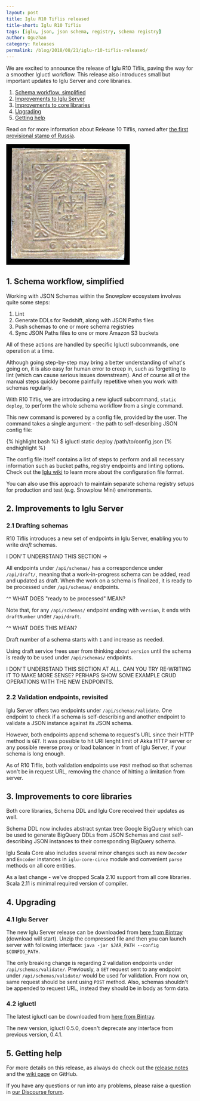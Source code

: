 ```yaml
---
layout: post
title: Iglu R10 Tiflis released
title-short: Iglu R10 Tiflis
tags: [iglu, json, json schema, registry, schema registry]
author: Oguzhan
category: Releases
permalink: /blog/2018/08/21/iglu-r10-tiflis-released/
---
```


We are excited to announce the release of Iglu R10 Tiflis, paving the way for a smoother Igluctl workflow.
This release also introduces small but important updates to Iglu Server and core libraries.

1. [Schema workflow, simplified](#schema-workflow)
2. [Improvements to Iglu Server](#server-improvements)
3. [Improvements to core libraries](#core-improvements)
4. [Upgrading](#upgrading)
5. [Getting help](#help)

Read on for more information about Release 10 Tiflis, named after [the first provisional stamp of Russia][tiflis].

![tiflis-img][tiflis-img]

<!--more-->

<h2 id="schema-workflow">1. Schema workflow, simplified</h2>

Working with JSON Schemas within the Snowplow ecosystem involves quite some steps:

1. Lint
2. Generate DDLs for Redshift, along with JSON Paths files
3. Push schemas to one or more schema registries
4. Sync JSON Paths files to one or more Amazon S3 buckets

All of these actions are handled by specific Igluctl subcommands, one operation at a time.

Although going step-by-step may bring a better understanding of what's going on, it is also easy for human error to creep in, such as forgetting to lint (which can cause serious issues downstream). And of course all of the manual steps quickly become painfully repetitive when you work with schemas regularly.

With R10 Tiflis, we are introducing a new igluctl subcommand, `static deploy`, to perform the whole schema workflow from a single command.

This new command is powered by a config file, provided by the user. The command takes a single argument - the path to self-describing JSON config file:

{% highlight bash %}
$ igluctl static deploy /path/to/config.json
{% endhighlight %}

The config file itself contains a list of steps to perform and all necessary information such as bucket paths, registry endpoints and linting options. Check out the [Iglu wiki][igluctl-wiki] to learn more about the configuration file format.

You can also use this approach to maintain separate schema registry setups for production and test (e.g. Snowplow Mini) environments.

<h2 id="server-improvements">2. Improvements to Iglu Server</h2>

<h3 id="draft-schemas">2.1 Drafting schemas</h3>

R10 Tiflis introduces a new set of endpoints in Iglu Server, enabling you to write *draft* schemas.

I DON'T UNDERSTAND THIS SECTION ->

All endpoints under `/api/schemas/` has a correspondence under `/api/draft/`, meaning that a work-in-progress schema can be added, read and updated as draft.
When the work on a schema is finalized, it is ready to be processed under `/api/schemas/` endpoints.

^^ WHAT DOES "ready to be processed" MEAN?

Note that, for any `/api/schemas/` endpoint ending with `version`, it ends with `draftNumber` under `/api/draft`.

^^ WHAT DOES THIS MEAN?

Draft number of a schema starts with `1` and increase as needed.

Using draft service frees user from thinking about `version` until the schema is ready to be used under `/api/schemas/` endpoints.

I DON'T UNDERSTAND THIS SECTION AT ALL. CAN YOU TRY RE-WRITING IT TO MAKE MORE SENSE? PERHAPS SHOW SOME EXAMPLE CRUD OPERATIONS WITH THE NEW ENDPOINTS.

<h3 id="validation-methods">2.2 Validation endpoints, revisited</h3>

Iglu Server offers two endpoints under `/api/schemas/validate`.
One endpoint to check if a schema is self-describing and another endpoint to validate a JSON instance against its JSON schema.

However, both endpoints append schema to request's URL since their HTTP method is `GET`.
It was possible to hit URI lenght limit of Akka HTTP server or any possible reverse proxy or load balancer in front of Iglu Server, if your schema is long enough.

As of R10 Tiflis, both validation endpoints use `POST` method so that schemas won't be in request URL, removing the chance of hitting a limitation from server.

<h2 id="core-improvements">3. Improvements to core libraries</h2>

Both core libraries, Schema DDL and Iglu Core received their updates as well.

Schema DDL now includes abstract syntax tree Google BigQuery which can be used to generate BigQuery DDLs from JSON Schemas and cast self-describing JSON instances to their corresponding BigQuery schema.

Iglu Scala Core also includes several minor changes such as new `Decoder` and `Encoder` instances in `iglu-core-circe` module and convenient `parse` methods on all core entities.

As a last change - we've dropped Scala 2.10 support from all core libraries. Scala 2.11 is minimal required version of compiler.

<h2 id="upgrading">4. Upgrading</h2>

<h3 id="upgrade-iglu-server">4.1 Iglu Server</h3>

The new Iglu Server release can be downloaded from [here from Bintray][iglu-server-download] (download will start). Unzip the compressed file and then you can launch server with following interface: `java -jar $JAR_PATH --config $CONFIG_PATH`.

The only breaking change is regarding 2 validation endpoints under `/api/schemas/validate/`.
Previously, a `GET` request sent to any endpoint under `/api/schemas/validate/` would be used for validation.
From now on, same request should be sent using `POST` method.
Also, schemas shouldn't be appended to request URL, instead they should be in body as form data.

<h3 id="upgrade-igluctl">4.2 igluctl</h3>

The latest igluctl can be downloaded from [here from Bintray][igluctl-download].

The new version, igluctl 0.5.0, doesn't deprecate any interface from previous version, 0.4.1.

<h2 id="help">5. Getting help</h2>

For more details on this release, as always do check out the [release notes][release-notes] and the [wiki page][iglu-server-wiki] on GitHub.

If you have any questions or run into any problems, please raise a question in [our Discourse forum][discourse].

[igluctl-wiki]: https://github.com/snowplow/iglu/wiki/Igluctl
[igluctl-download]: http://dl.bintray.com/snowplow/snowplow-generic/igluctl_0.5.0.zip

[release-notes]: https://github.com/snowplow/iglu/releases/tag/r10-tiflis
[discourse]: http://discourse.snowplowanalytics.com/
[iglu-server-wiki]: https://github.com/snowplow/iglu/wiki/Iglu-server-setup
[iglu-server-download]: http://dl.bintray.com/snowplow/snowplow-generic/iglu_server_0.4.0.zip

[bigquery]: https://cloud.google.com/bigquery/

[tiflis]: https://commons.wikimedia.org/wiki/Stamps_of_Russia,_1857-1917#Tiflis
[tiflis-img]: /assets/img/blog/2018/08/tiflis.jpg
